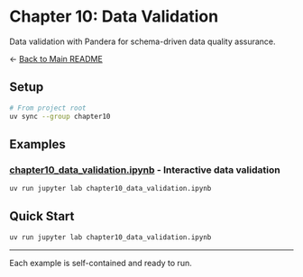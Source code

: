 # Chapter 10: Data Validation

Data validation with Pandera for schema-driven data quality assurance.

← [Back to Main README](../README.md)

## Setup

```bash
# From project root
uv sync --group chapter10
```

## Examples

### [chapter10_data_validation.ipynb](chapter10_data_validation.ipynb) - Interactive data validation
```bash
uv run jupyter lab chapter10_data_validation.ipynb
```

## Quick Start

```bash
uv run jupyter lab chapter10_data_validation.ipynb
```

---

Each example is self-contained and ready to run.